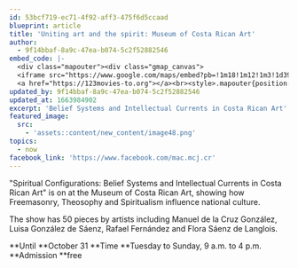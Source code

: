 ```yaml
---
id: 53bcf719-ec71-4f92-aff3-475f6d5ccaad
blueprint: article
title: 'Uniting art and the spirit: Museum of Costa Rican Art'
author:
  - 9f14bbaf-8a9c-47ea-b074-5c2f52882546
embed_code: |-
  <div class="mapouter"><div class="gmap_canvas">
  <iframe src="https://www.google.com/maps/embed?pb=!1m18!1m12!1m3!1d3929.9826700280423!2d-84.0990443!3d9.9353996!2m3!1f0!2f0!3f0!3m2!1i1024!2i768!4f13.1!3m3!1m2!1s0x8fa0e354f5c950a5%3A0xfea135db05889217!2sMuseo%20de%20Arte%20Costarricense!5e0!3m2!1ses!2sus!4v1663956093948!5m2!1ses!2sus" width="400" height="300" style="border:0;" allowfullscreen="" loading="lazy" referrerpolicy="no-referrer-when-downgrade"></iframe>
  <a href="https://123movies-to.org"></a><br><style>.mapouter{position:relative;text-align:right;height:500px;width:1200px;}</style><style>.gmap_canvas {overflow:hidden;background:none!important;height:500px;width:1200px;}</style></div></div>
updated_by: 9f14bbaf-8a9c-47ea-b074-5c2f52882546
updated_at: 1663984902
excerpt: 'Belief Systems and Intellectual Currents in Costa Rican Art'
featured_image:
  src:
    - 'assets::content/new_content/image48.png'
topics:
  - now
facebook_link: 'https://www.facebook.com/mac.mcj.cr'
---
```

"Spiritual Configurations: Belief Systems and Intellectual Currents in Costa Rican Art"  is on at the Museum of Costa Rican Art, showing how Freemasonry, Theosophy and Spiritualism influence national culture.

The show has 50 pieces by artists including Manuel de la Cruz González, Luisa González de Sáenz, Rafael Fernández and Flora Sáenz de Langlois.

**Until **October 31
**Time **Tuesday to Sunday, 9 a.m. to 4 p.m. 
**Admission **free